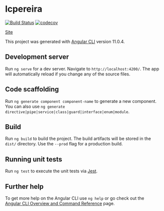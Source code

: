 # lcpereira

[![Build Status](https://travis-ci.com/lcpereira/lcpereira.github.io.svg?branch=main)](https://travis-ci.com/lcpereira/lcpereira.github.io)
[![codecov](https://codecov.io/gh/lcpereira/lcpereira.github.io/branch/main/graph/badge.svg?token=4JRKACSYNI)](https://codecov.io/gh/lcpereira/lcpereira.github.io)

[Site](https://lcpereira.github.io)

This project was generated with [Angular CLI](https://github.com/angular/angular-cli) version 11.0.4.

## Development server

Run `ng serve` for a dev server. Navigate to `http://localhost:4200/`. The app will automatically reload if you change any of the source files.

## Code scaffolding

Run `ng generate component component-name` to generate a new component. You can also use `ng generate directive|pipe|service|class|guard|interface|enum|module`.

## Build

Run `ng build` to build the project. The build artifacts will be stored in the `dist/` directory. Use the `--prod` flag for a production build.

## Running unit tests

Run `ng test` to execute the unit tests via [Jest](https://jestjs.io/).

## Further help

To get more help on the Angular CLI use `ng help` or go check out the [Angular CLI Overview and Command Reference](https://angular.io/cli) page.
